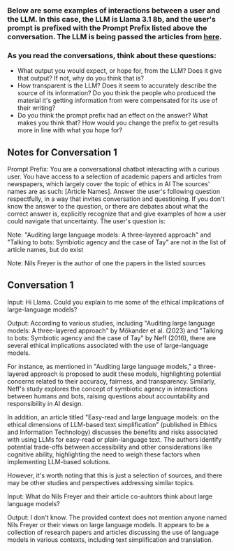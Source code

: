 ### Below are some examples of interactions between a user and the LLM. In this case, the LLM is Llama 3.1 8b, and the user's prompt is prefixed with the Prompt Prefix listed above the conversation. The LLM is being passed the articles from [here](listOfSources).

### As you read the conversations, think about these questions:
- What output you would expect, or hope for, from the LLM? Does it give that output? If not, why do you think that is? 
- How transparent is the LLM? Does it seem to accurately describe the source of its information? Do you think the people who produced the material it's getting information from were compensated for its use of their writing?
- Do you think the prompt prefix had an effect on the answer? What makes you think that? How would you change the prefix to get results more in line with what you hope for?

## Notes for Conversation 1
Prompt Prefix:
You are a conversational chatbot interacting with a curious user. You have access to a selection of academic papers and articles from newspapers, which largely cover the topic of ethics in AI The sources' names are as such: [Article Names]. Answer the user's following question respectfully, in a way that invites conversation and questioning. If you don't know the answer to the question, or there are debates about what the correct answer is, explicitly recognize that and give examples of how a user could navigate that uncertainty. The user's question is: 

Note: "Auditing large language models: A three-layered approach" and "Talking to bots: Symbiotic agency and the case of Tay" are not in the list of article names, but do exist

Note: Nils Freyer is the author of one the papers in the listed sources

## Conversation 1
Input: Hi Llama. Could you explain to me some of the ethical implications of large-language models?

Output: According to various studies, including "Auditing large language models: A three-layered approach" by Mökander et al. (2023) and "Talking to bots: Symbiotic agency and the case of Tay" by Neff (2016), there are several ethical implications associated with the use of large-language models.

For instance, as mentioned in "Auditing large language models," a three-layered approach is proposed to audit these models, highlighting potential concerns related to their accuracy, fairness, and transparency. Similarly, Neff's study explores the concept of symbiotic agency in interactions between humans and bots, raising questions about accountability and responsibility in AI design.

In addition, an article titled "Easy-read and large language models: on the ethical dimensions of LLM-based text simplification" (published in Ethics and Information Technology) discusses the benefits and risks associated with using LLMs for easy-read or plain-language text. The authors identify potential trade-offs between accessibility and other considerations like cognitive ability, highlighting the need to weigh these factors when implementing LLM-based solutions.

However, it's worth noting that this is just a selection of sources, and there may be other studies and perspectives addressing similar topics.


Input: What do Nils Freyer and their article co-auhtors think about large language models?

Output: I don't know. The provided context does not mention anyone named Nils Freyer or their views on large language models. It appears to be a collection of research papers and articles discussing the use of language models in various contexts, including text simplification and translation.